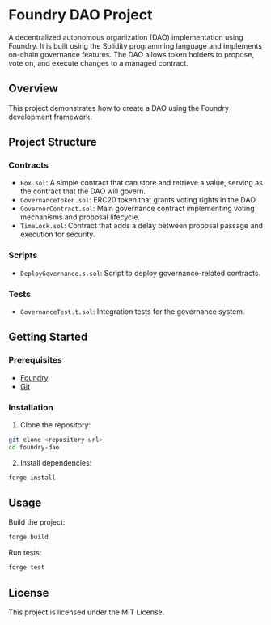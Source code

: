 # Foundry DAO Project

 A decentralized autonomous organization (DAO) implementation using Foundry.
 It is built using the Solidity programming language and implements on-chain governance features. The DAO allows token holders to propose, vote on, and execute changes to a managed contract.

## Overview

This project demonstrates how to create a DAO using the Foundry development framework.

## Project Structure

### Contracts

- `Box.sol`: A simple contract that can store and retrieve a value, serving as the contract that the DAO will govern.
- `GovernanceToken.sol`: ERC20 token that grants voting rights in the DAO.
- `GovernorContract.sol`: Main governance contract implementing voting mechanisms and proposal lifecycle.
- `TimeLock.sol`: Contract that adds a delay between proposal passage and execution for security.

### Scripts

- `DeployGovernance.s.sol`: Script to deploy governance-related contracts.

### Tests

- `GovernanceTest.t.sol`: Integration tests for the governance system.

## Getting Started

### Prerequisites

- [Foundry](https://book.getfoundry.sh/getting-started/installation)
- [Git](https://git-scm.com/downloads)

### Installation

1. Clone the repository:
```bash
git clone <repository-url>
cd foundry-dao
```

2. Install dependencies:
```bash
forge install
```

## Usage

Build the project:
```bash
forge build
```

Run tests:
```bash
forge test
```

## License

This project is licensed under the MIT License.